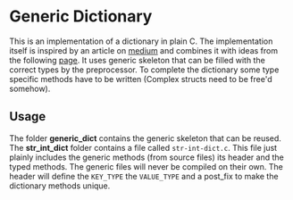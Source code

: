 # Generic Dictionary

This is an implementation of a dictionary in plain C. The implementation itself is inspired by an article on [medium][1] and combines it with ideas from the following [page][2]. It uses generic skeleton that can be filled with the correct types by the preprocessor. To complete the dictionary some type specific methods have to be written (Complex structs need to be free'd somehow).

## Usage

The folder __generic_dict__ contains the generic skeleton that can be reused. The __str_int_dict__ folder contains a file called ```str-int-dict.c```. This file just plainly includes the generic methods (from source files) its header and the typed methods. The generic files will never be compiled on their own. The header will define the ```KEY_TYPE``` the ```VALUE_TYPE``` and a post_fix to make the dictionary methods unique. 

[1]: https://medium.com/@bennettbuchanan/an-introduction-to-hash-tables-in-c-b83cbf2b4cf6
[2]: https://www.cs.grinnell.edu/~rebelsky/musings/cnix-macros-generics
